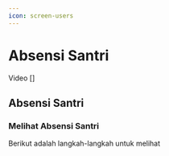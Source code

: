 ```yaml
---
icon: screen-users
---
```


# Absensi Santri

Video \[]

## Absensi Santri



### Melihat Absensi Santri

Berikut adalah langkah-langkah untuk melihat
